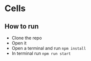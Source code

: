 # Cells

## How to run

- Clone the repo
- Open it 
- Open a terminal and run `npm install`
- In terminal run `npm run start`